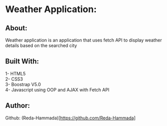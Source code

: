 # Weather Application:  
## About:  
 Weather application is an application that uses fetch API to display weather details based on the searched city   
## Built With:  
1- HTML5  
2- CSS3  
3- Boostrap V5.0  
4- Javascript using OOP and AJAX with Fetch API    
## Author:  
Github: (Reda-Hammada)[https://github.com/Reda-Hammada]  
